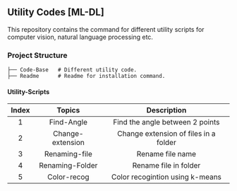 
##  Utility Codes [ML-DL]
This repository contains the command for different utility scripts for computer vision, natural language processing etc.

### Project Structure

```
├── Code-Base   # Different utility code.
├── Readme      # Readme for installation command.

```

#### Utility-Scripts
| Index | Topics       | Description           |
|:---:|:-------------:|:-------------:|
| 1 | Find-Angle  | Find the angle between 2 points 		 |
| 2 | Change-extension | Change extension of files in a folder |
| 3 | Renaming-file  | Rename file name 		 |
| 4 | Renaming-Folder  | Rename file in folder |
| 5 | Color-recog  | Color recogintion using k-means |

